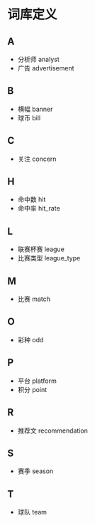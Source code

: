 # 词库定义

## A

- 分析师		analyst
- 广告		advertisement

## B

- 横幅		banner
- 球币		bill

## C

- 关注		concern

## H

- 命中数		hit
- 命中率		hit_rate

## L

- 联赛杯赛   league
- 比赛类型	league_type


## M

- 比赛		match

## O

- 彩种		odd

## P

- 平台		platform
- 积分       point

## R

- 推荐文		recommendation

## S
- 赛季		season

## T

- 球队		team

